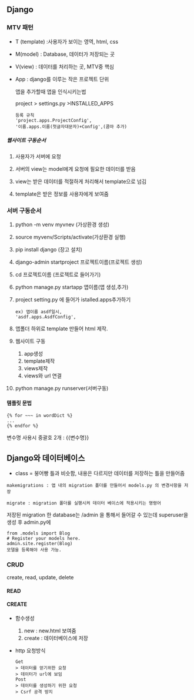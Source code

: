 <h2>Django</h2>



<h3>MTV 패턴</h3>

* T (template) :사용자가 보이는 영역, html, css

* M(model) : Database, 데이터가 저장되는 곳
* V(view) : 데이터를 처리하는 곳, MTV중 핵심



- App : django를 이루는 작은 프로젝트 단위

  앱을 추가할때 앱을 인식시키는법

  project > settings.py >INSTALLED_APPS

  ```
  등록 규칙
  'project.apps.ProjectConfig',
  '이름.apps.이름(첫글자대문자)+Config',(콤마 추가)
  ```



<h5>웹사이트 구동순서</h5>

1. 사용자가 서버에 요청

2. 서버의 view는 model에게 요청에 필요한 데이터를 받음

3. view는 받은 데이터를 적절하게 처리해서 template으로 넘김

4. template은 받은 정보를 사용자에게 보여줌

   

<h3>서버 구동순서</h3>

1. python -m venv myvnev (가상환경 생성)

2. source myvenv/Scripts/activate(가상환경 실행)

3. pip install django (장고 설치)

4. django-admin startproject 프로젝트이름(프로젝트 생성)

5. cd 프로젝트이름 (프로젝트로 들어가기)

6. python manage.py startapp 앱이름(앱 생성,추가)

7. project setting.py 에 들어가 istalled.apps추가하기

   ```
   ex) 앱이름 asdf일시,
   'asdf.apps.AsdfConfig',
   ```

8. 앱폴더 하위로 template 만들어 html 제작.

9. 웹사이트 구동
   1. app생성
   2. template제작
   3. views제작
   4. views와 url 연결
10. python manage.py runserver(서버구동)

<h4>템플릿 문법</h4>

```{% for ~~ %}
{% for ~~~ in wordDict %}
...
{% endfor %}
```

변수명 사용시 중괄호 2개 : {{변수명}}



<h2>Django와 데이터베이스</h2>



* class = 붕어빵 틀과 비슷함, 내용은 다르지만 데이터를 저장하는 틀을 만들어줌

  

```
makemigrations : 앱 내의 migration 폴더를 만들어서 models.py 의 변경사항을 저장

migrate : migration 폴더를 실행시켜 데이터 베이스에 적용시키는 명령어
```



저장된 migration 한 database는 /admin 을 통해서 들어갈 수 있는데 superuser을 생성 후 admin.py에

```
from .models import Blog
# Register your models here.
admin.site.register(Blog)
모델을 등록해야 사용 가능.
```



<h3>CRUD</h3>

create, read, update, delete

<h4> READ </h4>



<h4> CREATE </h4>

* 함수생성
  1. new : new.html 보여줌
  2. create : 데이터베이스에 저장

* http 요청방식 

  ```
  Get 
  > 데이터를 얻기위한 요청
  > 데이터가 url에 보임
  Post
  > 데이터를 생성하기 위한 요청
  > Csrf 공격 방지
  ```

  